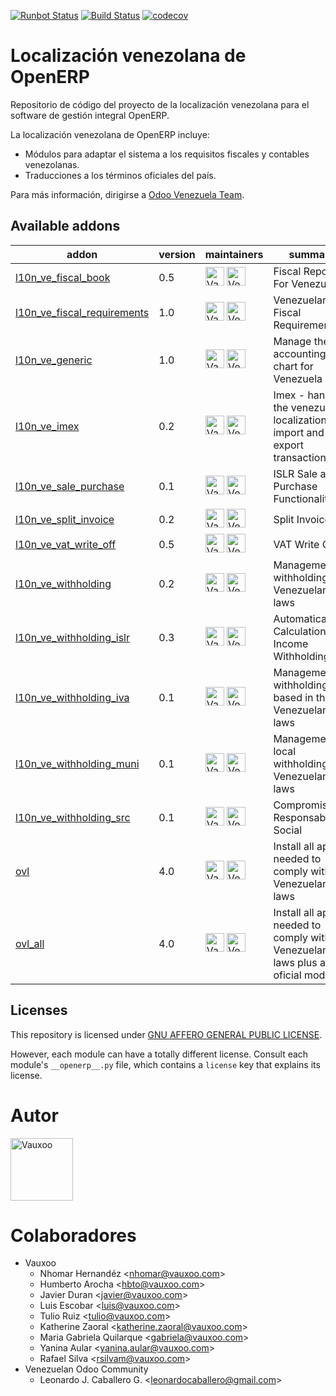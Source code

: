 [![Runbot Status](https://runbot.odoo-community.org/runbot/badge/flat/189/7.0.svg)](https://runbot.odoo-community.org/runbot/repo/github-com-oca-web-189)
[![Build Status](https://travis-ci.org/OCA/l10n-venezuela.svg?branch=7.0)](https://travis-ci.org/OCA/l10n-venezuela)
[![codecov](https://codecov.io/gh/OCA/l10n-venezuela/branch/7.0/graph/badge.svg)](https://codecov.io/gh/OCA/l10n-venezuela)

Localización venezolana de OpenERP
==================================

Repositorio de código del proyecto de la localización venezolana para el software
de gestión integral OpenERP.

La localización venezolana de OpenERP incluye:

* Módulos para adaptar el sistema a los requisitos fiscales y contables
  venezolanas.
* Traducciones a los términos oficiales del país.

Para más información, dirigirse a [Odoo Venezuela Team](https://github.com/odoo-venezuela/odoo-venezuela).

<!-- prettier-ignore-start -->

[//]: # (addons)

Available addons
----------------

addon | version | maintainers | summary
---   | ---     | ---         | ---
[l10n_ve_fiscal_book](l10n_ve_fiscal_book/) | 0.5 | <a href="https://github.com/Vauxoo" title="Vauxoo"><img src="https://avatars.githubusercontent.com/u/5997834?s=200&v=4" alt="Vauxoo" width="30px" height="30px"></a> <a href="https://github.com/odoo-venezuela" title="Venezuelan Odoo Community"><img src="https://avatars.githubusercontent.com/u/7596129?s=200&v=4" alt="Venezuelan Odoo Community" width="30px" height="30px"></a> | Fiscal Report For Venezuela
[l10n_ve_fiscal_requirements](l10n_ve_fiscal_requirements/) | 1.0 | <a href="https://github.com/Vauxoo" title="Vauxoo"><img src="https://avatars.githubusercontent.com/u/5997834?s=200&v=4" alt="Vauxoo" width="30px" height="30px"></a> <a href="https://github.com/odoo-venezuela" title="Venezuelan Odoo Community"><img src="https://avatars.githubusercontent.com/u/7596129?s=200&v=4" alt="Venezuelan Odoo Community" width="30px" height="30px"></a> | Venezuelan Fiscal Requirements
[l10n_ve_generic](l10n_ve_generic/) | 1.0 | <a href="https://github.com/Vauxoo" title="Vauxoo"><img src="https://avatars.githubusercontent.com/u/5997834?s=200&v=4" alt="Vauxoo" width="30px" height="30px"></a> <a href="https://github.com/odoo-venezuela" title="Venezuelan Odoo Community"><img src="https://avatars.githubusercontent.com/u/7596129?s=200&v=4" alt="Venezuelan Odoo Community" width="30px" height="30px"></a> | Manage the accounting chart for Venezuela
[l10n_ve_imex](l10n_ve_imex/) | 0.2 | <a href="https://github.com/Vauxoo" title="Vauxoo"><img src="https://avatars.githubusercontent.com/u/5997834?s=200&v=4" alt="Vauxoo" width="30px" height="30px"></a> <a href="https://github.com/odoo-venezuela" title="Venezuelan Odoo Community"><img src="https://avatars.githubusercontent.com/u/7596129?s=200&v=4" alt="Venezuelan Odoo Community" width="30px" height="30px"></a> | Imex - handles the venezuela localization import and export transactions.
[l10n_ve_sale_purchase](l10n_ve_sale_purchase/) | 0.1 | <a href="https://github.com/Vauxoo" title="Vauxoo"><img src="https://avatars.githubusercontent.com/u/5997834?s=200&v=4" alt="Vauxoo" width="30px" height="30px"></a> <a href="https://github.com/odoo-venezuela" title="Venezuelan Odoo Community"><img src="https://avatars.githubusercontent.com/u/7596129?s=200&v=4" alt="Venezuelan Odoo Community" width="30px" height="30px"></a> | ISLR Sale and Purchase Functionalities
[l10n_ve_split_invoice](l10n_ve_split_invoice/) | 0.2 | <a href="https://github.com/Vauxoo" title="Vauxoo"><img src="https://avatars.githubusercontent.com/u/5997834?s=200&v=4" alt="Vauxoo" width="30px" height="30px"></a> <a href="https://github.com/odoo-venezuela" title="Venezuelan Odoo Community"><img src="https://avatars.githubusercontent.com/u/7596129?s=200&v=4" alt="Venezuelan Odoo Community" width="30px" height="30px"></a> | Split Invoices
[l10n_ve_vat_write_off](l10n_ve_vat_write_off/) | 0.5 | <a href="https://github.com/Vauxoo" title="Vauxoo"><img src="https://avatars.githubusercontent.com/u/5997834?s=200&v=4" alt="Vauxoo" width="30px" height="30px"></a> <a href="https://github.com/odoo-venezuela" title="Venezuelan Odoo Community"><img src="https://avatars.githubusercontent.com/u/7596129?s=200&v=4" alt="Venezuelan Odoo Community" width="30px" height="30px"></a> | VAT Write Off
[l10n_ve_withholding](l10n_ve_withholding/) | 0.2 | <a href="https://github.com/Vauxoo" title="Vauxoo"><img src="https://avatars.githubusercontent.com/u/5997834?s=200&v=4" alt="Vauxoo" width="30px" height="30px"></a> <a href="https://github.com/odoo-venezuela" title="Venezuelan Odoo Community"><img src="https://avatars.githubusercontent.com/u/7596129?s=200&v=4" alt="Venezuelan Odoo Community" width="30px" height="30px"></a> | Management withholdings Venezuelan laws
[l10n_ve_withholding_islr](l10n_ve_withholding_islr/) | 0.3 | <a href="https://github.com/Vauxoo" title="Vauxoo"><img src="https://avatars.githubusercontent.com/u/5997834?s=200&v=4" alt="Vauxoo" width="30px" height="30px"></a> <a href="https://github.com/odoo-venezuela" title="Venezuelan Odoo Community"><img src="https://avatars.githubusercontent.com/u/7596129?s=200&v=4" alt="Venezuelan Odoo Community" width="30px" height="30px"></a> | Automatically Calculation Income Withholding
[l10n_ve_withholding_iva](l10n_ve_withholding_iva/) | 0.1 | <a href="https://github.com/Vauxoo" title="Vauxoo"><img src="https://avatars.githubusercontent.com/u/5997834?s=200&v=4" alt="Vauxoo" width="30px" height="30px"></a> <a href="https://github.com/odoo-venezuela" title="Venezuelan Odoo Community"><img src="https://avatars.githubusercontent.com/u/7596129?s=200&v=4" alt="Venezuelan Odoo Community" width="30px" height="30px"></a> | Management withholding vat based in the Venezuelan tax laws
[l10n_ve_withholding_muni](l10n_ve_withholding_muni/) | 0.1 | <a href="https://github.com/Vauxoo" title="Vauxoo"><img src="https://avatars.githubusercontent.com/u/5997834?s=200&v=4" alt="Vauxoo" width="30px" height="30px"></a> <a href="https://github.com/odoo-venezuela" title="Venezuelan Odoo Community"><img src="https://avatars.githubusercontent.com/u/7596129?s=200&v=4" alt="Venezuelan Odoo Community" width="30px" height="30px"></a> | Management local withholding for Venezuelan tax laws
[l10n_ve_withholding_src](l10n_ve_withholding_src/) | 0.1 | <a href="https://github.com/Vauxoo" title="Vauxoo"><img src="https://avatars.githubusercontent.com/u/5997834?s=200&v=4" alt="Vauxoo" width="30px" height="30px"></a> <a href="https://github.com/odoo-venezuela" title="Venezuelan Odoo Community"><img src="https://avatars.githubusercontent.com/u/7596129?s=200&v=4" alt="Venezuelan Odoo Community" width="30px" height="30px"></a> | Compromiso de Responsabilidad Social
[ovl](ovl/) | 4.0 | <a href="https://github.com/Vauxoo" title="Vauxoo"><img src="https://avatars.githubusercontent.com/u/5997834?s=200&v=4" alt="Vauxoo" width="30px" height="30px"></a> <a href="https://github.com/odoo-venezuela" title="Venezuelan Odoo Community"><img src="https://avatars.githubusercontent.com/u/7596129?s=200&v=4" alt="Venezuelan Odoo Community" width="30px" height="30px"></a> | Install all apps needed to comply with Venezuelan laws
[ovl_all](ovl_all/) | 4.0 | <a href="https://github.com/Vauxoo" title="Vauxoo"><img src="https://avatars.githubusercontent.com/u/5997834?s=200&v=4" alt="Vauxoo" width="30px" height="30px"></a> <a href="https://github.com/odoo-venezuela" title="Venezuelan Odoo Community"><img src="https://avatars.githubusercontent.com/u/7596129?s=200&v=4" alt="Venezuelan Odoo Community" width="30px" height="30px"></a> | Install all apps needed to comply with Venezuelan laws plus all oficial modules

[//]: # (end addons)

<!-- prettier-ignore-end -->

## Licenses

This repository is licensed under [GNU AFFERO GENERAL PUBLIC LICENSE](LICENSE.txt).

However, each module can have a totally different license. Consult each module's
`__openerp__.py` file, which contains a `license` key that explains its license.

# Autor

<a href="https://github.com/Vauxoo" title="Vauxoo"><img src="https://avatars.githubusercontent.com/u/5997834?s=200&v=4" alt="Vauxoo" width="100px" height="100px"/></a>

# Colaboradores

-   Vauxoo
    -   Nhomar Hernandéz \<<nhomar@vauxoo.com>\>
    -   Humberto Arocha \<<hbto@vauxoo.com>\>
    -   Javier Duran \<<javier@vauxoo.com>\>
    -   Luis Escobar \<<luis@vauxoo.com>\>
    -   Tulio Ruiz \<<tulio@vauxoo.com>\>
    -   Katherine Zaoral \<<katherine.zaoral@vauxoo.com>\>
    -   Maria Gabriela Quilarque \<<gabriela@vauxoo.com>\>
    -   Yanina Aular \<<yanina.aular@vauxoo.com>\>
    -   Rafael Silva \<<rsilvam@vauxoo.com>\>
-   Venezuelan Odoo Community
    - Leonardo J. Caballero G. \<<leonardocaballero@gmail.com>\>
